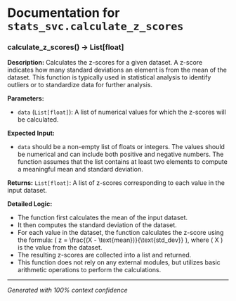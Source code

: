 # Documentation for `stats_svc.calculate_z_scores`

### calculate_z_scores() -> List[float]

**Description:**
Calculates the z-scores for a given dataset. A z-score indicates how many standard deviations an element is from the mean of the dataset. This function is typically used in statistical analysis to identify outliers or to standardize data for further analysis.

**Parameters:**
- `data` (`List[float]`): A list of numerical values for which the z-scores will be calculated.

**Expected Input:**
- `data` should be a non-empty list of floats or integers. The values should be numerical and can include both positive and negative numbers. The function assumes that the list contains at least two elements to compute a meaningful mean and standard deviation.

**Returns:**
`List[float]`: A list of z-scores corresponding to each value in the input dataset.

**Detailed Logic:**
- The function first calculates the mean of the input dataset.
- It then computes the standard deviation of the dataset.
- For each value in the dataset, the function calculates the z-score using the formula: \( z = \frac{(X - \text{mean})}{\text{std\_dev}} \), where \( X \) is the value from the dataset.
- The resulting z-scores are collected into a list and returned.
- This function does not rely on any external modules, but utilizes basic arithmetic operations to perform the calculations.

---
*Generated with 100% context confidence*
